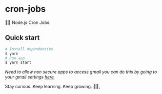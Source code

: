 # cron-jobs

🚀💤 Node.js Cron Jobs.

## Quick start

```sh
# Install dependencies
$ yarn
# Run app
$ yarn start
```

*Need to allow non secure apps to access gmail you can do this by going to your gmail settings [here](https://myaccount.google.com/lesssecureapps).*


<!-- INSPIRATIONAL_QUOTE_START -->
Stay curious. Keep learning. Keep growing.
🧑‍💻,
<!-- INSPIRATIONAL_QUOTE_END -->
